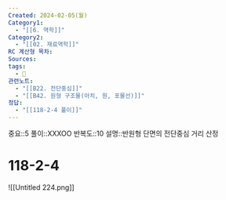 ```yaml
---
Created: 2024-02-05(월)
Category1:
  - "[[6. 역학]]"
Category2:
  - "[[02. 재료역학]]"
RC 계산형 목차: 
Sources: 
tags:
  - 🧮
관련노트:
  - "[[B22. 전단중심]]"
  - "[[B42. 원형 구조물(아치, 원, 포물선)]]"
정답:
  - "[[118-2-4 풀이]]"
---
```

중요::5
풀이::XXXOO
반복도::10
설명::반원형 단면의 전단중심 거리 산정
#  118-2-4
![[Untitled 224.png]]